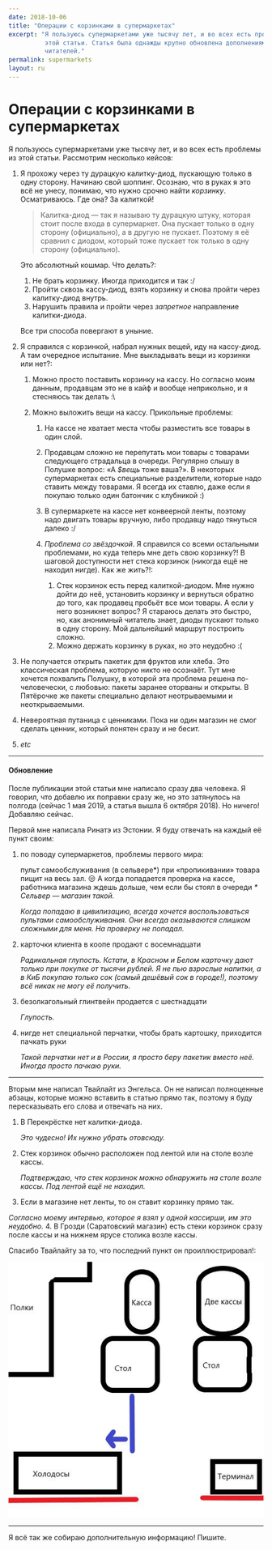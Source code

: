 ```yaml
---
date: 2018-10-06
title: "Операции с корзинками в супермаркетах"
excerpt: "Я пользуюсь супермаркетами уже тысячу лет, и во всех есть проблемы из
          этой статьи. Статья была однажды крупно обновлена дополнениями
          читателей."
permalink: supermarkets
layout: ru
---
```


# Операции с корзинками в супермаркетах
Я пользуюсь супермаркетами уже тысячу лет, и во всех есть проблемы из этой
статьи. Рассмотрим несколько кейсов:

1. Я прохожу через ту дурацкую калитку-диод, пускающую только в одну сторону.
   Начинаю свой шоппинг. Осознаю, что в руках я это всё не унесу, понимаю, что
   нужно срочно найти *корзинку*. Осматриваюсь. Где она? За калиткой!

   > Калитка-диод — так я называю ту дурацкую штуку, которая стоит после входа в
   > супермаркет. Она пускает только в одну сторону (официально), а в другую не
   > пускает. Поэтому я её сравнил с диодом, который тоже пускает ток только в
   > одну сторону (официально).

   Это абсолютный кошмар. Что делать?:

   1. Не брать корзинку. Иногда приходится и так :/
   2. Пройти сквозь кассу-диод, взять корзинку и снова пройти через калитку-диод
      внутрь.
   3. Нарушить правила и пройти через *запретное* направление калитки-диода.

   Все три способа повергают в уныние.

2. Я справился с корзинкой, набрал нужных вещей, иду на кассу-диод. А там
   очередное испытание. Мне выкладывать вещи из корзинки или нет?:

   1. Можно просто поставить корзинку на кассу. Но согласно моим данным,
      продавцам это не в кайф и вообще неприкольно, и я стесняюсь так делать :\
   2. Можно выложить вещи на кассу. Прикольные проблемы:

      1. На кассе не хватает места чтобы разместить все товары в один слой.
      2. Продавцам сложно не перепутать мои товары с товарами следующего
         страдальца в очереди. Регулярно слышу в Полушке вопрос: «А
         *$вещь* тоже ваша?». В некоторых супермаркетах есть специальные
         разделители, которые надо ставить между товарами. Я всегда их
         ставлю, даже если я покупаю только один батончик с клубникой :)
      3. В супермаркете на кассе нет конвеерной ленты, поэтому надо двигать
         товары вручную, либо продавцу надо тянуться далеко :/
      4. *Проблема со звёздочкой*. Я справился со всеми остальными проблемами,
         но куда теперь мне деть свою корзинку?! В шаговой доступности нет
         стека корзинок (никогда ещё не находил нигде). Как же жить?!:

         1. Стек корзинок есть перед калиткой-диодом. Мне нужно дойти до неё,
            установить корзинку и вернуться обратно до того, как продавец
            пробьёт все мои товары. А если у него возникнет вопрос? Я стараюсь
            делать это быстро, но, как анонимный читатель знает, диоды пускают
            только в одну сторону. Мой дальнейший маршрут построить сложно.
         2. Можно держать корзинку в руках, но это неудобно :(
3. Не получается открыть пакетик для фруктов или хлеба. Это классическая
   проблема, которую никто не осознаёт. Тут мне хочется похвалить Полушку, в
   которой эта проблема решена по-человечески, с любовью: пакеты заранее
   оторваны и открыты. В Пятёрочке же пакеты специально делают неотрываемыми и
   неоткрываемыми.
4. Невероятная путаница с ценниками. Пока ни один магазин не смог сделать
   ценник, который понятен сразу и не бесит.
5. *etc*

<hr>

#### Обновление

После публикации этой статьи мне написало сразу два человека. Я говорил, что
добавлю их поправки сразу же, но это затянулось на полгода (сейчас 1 мая 2019, а
статья вышла 6 октября 2018). Но ничего! Добавляю сейчас.

Первой мне написала Ринатэ из Эстонии. Я буду отвечать на каждый её пункт своим:

1. по поводу супермаркетов, проблемы первого мира:

   пульт самообслуживания (в сельвере\*) при «пропикивании» товара пищит на
   весь зал. 😒 А когда попадается проверка на кассе, работника магазина ждешь
   дольше, чем если бы стоял в очереди
   *\* Сельвер — магазин такой.*

   *Когда попадаю в цивилизацию, всегда хочется воспользоваться пультами
   самообслуживания. Они всегда оказываются слишком сложными для меня. На
   проверку не попадал.*
2. карточки клиента в коопе продают с восемнадцати

   *Радикальная глупость. Кстати, в Красном и Белом карточку дают только при
   покупке от тысячи рублей. Я не пью взрослые напитки, а в КиБ покупаю только
   сок (самый дешёвый сок в городе!), поэтому всё никак не могу её получить.*
3. безолкагольный глинтвейн продается с шестнадцати

   *Глупость.*
4. нигде нет специальной перчатки, чтобы брать картошку, приходится пачкать руки

   *Такой перчатки нет и в России, я просто беру пакетик вместо неё. Иногда
   просто пачкаю руки.*

<hr>

Вторым мне написал Твайлайт из Энгельса. Он не написал полноценные абзацы,
которые можно вставить в статью прямо так, поэтому я буду пересказывать его
слова и отвечать на них.

1. В Перекрёстке нет калитки-диода.

   *Это чудесно! Их нужно убрать отовсюду.*
2. Стек корзинок обычно расположен под лентой или на столе возле кассы.

   *Подтверждаю, что стек корзинок можно обнаружить на столе возле кассы. Под
   лентой ещё не находил.*
3. Если в магазине нет ленты, то он ставит корзинку прямо так.

  *Согласно моему интервью, которое я взял у одной кассирши, им это неудобно.*
4. В Грозди (Саратовский магазин) есть стеки корзинок сразу после кассы и на
   нижнем ярусе столика возле кассы.

Спасибо Твайлайту за то, что последний пункт он проиллюстрировал!:

![Схема саратовского магазина Гроздь](/data/img/twi-market-scheme.png)

<hr>

Я всё так же собираю дополнительную информацию! Пишите.
